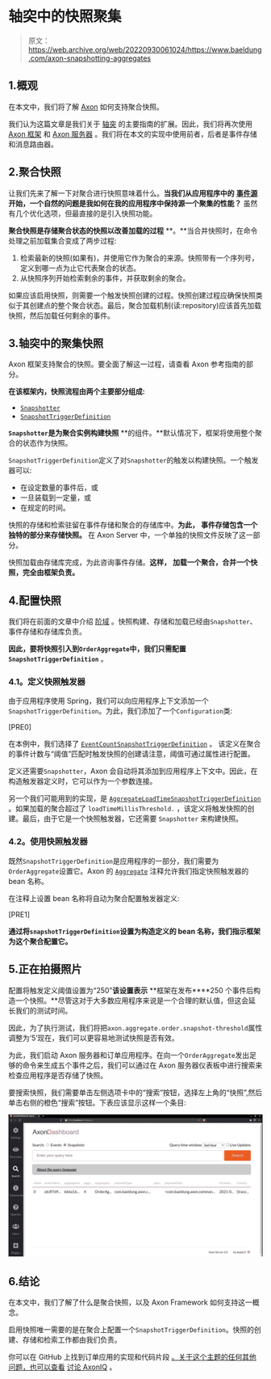 # 轴突中的快照聚集

> 原文：<https://web.archive.org/web/20220930061024/https://www.baeldung.com/axon-snapshotting-aggregates>

## 1.概观

在本文中，我们将了解 [Axon](/web/20220529020318/https://www.baeldung.com/axon-cqrs-event-sourcing) 如何支持聚合快照。

我们认为这篇文章是我们关于 [轴突](/web/20220529020318/https://www.baeldung.com/axon-cqrs-event-sourcing) 的主要指南的扩展。因此，我们将再次使用 [Axon 框架](https://web.archive.org/web/20220529020318/https://axoniq.io/product-overview/axon-framework) 和 [Axon 服务器](https://web.archive.org/web/20220529020318/https://axoniq.io/product-overview/axon-server) 。我们将在本文的实现中使用前者，后者是事件存储和消息路由器。

## 2.聚合快照

让我们先来了解一下对聚合进行快照意味着什么。**当我们从应用程序中的** **[事件源](https://web.archive.org/web/20220529020318/https://martinfowler.com/eaaDev/EventSourcing.html)开始，一个自然的问题是我如何在我的应用程序中保持源一个聚集的性能？** 虽然有几个优化选项，但最直接的是引入快照功能。

**聚合快照是存储聚合状态的快照以改善加载的过程** **。**当合并快照时，在命令处理之前加载集合变成了两步过程:

1.  检索最新的快照(如果有)，并使用它作为聚合的来源。快照带有一个序列号，定义到哪一点为止它代表聚合的状态。
2.  从快照序列开始检索剩余的事件，并获取剩余的聚合。

如果应该启用快照，则需要一个触发快照创建的过程。快照创建过程应确保快照类似于其创建点的整个聚合状态。最后，聚合加载机制(读:repository)应该首先加载快照，然后加载任何剩余的事件。

## 3.轴突中的聚集快照

Axon 框架支持聚合的快照。要全面了解这一过程，请查看 Axon 参考指南的[](https://web.archive.org/web/20220529020318/https://docs.axoniq.io/reference-guide/axon-framework/tuning/event-snapshots)部分。

**在该框架内，快照流程由两个主要部分组成:**

*   [`Snapshotter`](https://web.archive.org/web/20220529020318/https://apidocs.axoniq.io/latest/org/axonframework/eventsourcing/Snapshotter.html)
*   [`SnapshotTriggerDefinition`](https://web.archive.org/web/20220529020318/https://apidocs.axoniq.io/latest/org/axonframework/eventsourcing/SnapshotTriggerDefinition.html)

**`Snapshotter`是为聚合实例构建快照** **的组件。**默认情况下，框架将使用整个聚合的状态作为快照。

`SnapshotTriggerDefinition`定义了对`Snapshotter`的触发以构建快照。一个触发器可以:

*   在设定数量的事件后，或
*   一旦装载到一定量，或
*   在规定的时间。

快照的存储和检索驻留在事件存储和聚合的存储库中。**为此，** **事件存储包含一个独特的部分来存储快照。** 在 Axon Server 中，一个单独的快照文件反映了这一部分。

快照加载由存储库完成，为此咨询事件存储。**这样，** **加载一个聚合，合并一个快照，完全由框架负责。**

## 4.配置快照

我们将在前面的文章中介绍 [阶域](https://web.archive.org/web/20220529020318/https://github.com/eugenp/tutorials/tree/master/axon) 。快照构建、存储和加载已经由`Snapshotter`、事件存储和存储库负责。

**因此，要将快照引入到`OrderAggregate`中，我们只需配置`SnapshotTriggerDefinition`** 。

### 4.1。定义快照触发器

由于应用程序使用 Spring，我们可以向应用程序上下文添加一个`SnapshotTriggerDefinition`。为此，我们添加了一个`Configuration`类:

[PRE0]

在本例中，我们选择了 [`EventCountSnapshotTriggerDefinition`](https://web.archive.org/web/20220529020318/https://apidocs.axoniq.io/latest/org/axonframework/eventsourcing/EventCountSnapshotTriggerDefinition.html) 。 该定义在聚合的事件计数与“阈值”匹配时触发快照的创建请注意，阈值可通过属性进行配置。

定义还需要`Snapshotter`，Axon 会自动将其添加到应用程序上下文中。因此，在构造触发器定义时，它可以作为一个参数连接。

另一个我们可能用到的实现，是 [`AggregateLoadTimeSnapshotTriggerDefinition`](https://web.archive.org/web/20220529020318/https://apidocs.axoniq.io/latest/org/axonframework/eventsourcing/AggregateLoadTimeSnapshotTriggerDefinition.html) 。如果加载的聚合超过了 `loadTimeMillisThreshold.` ，该定义将触发快照的创建。最后，由于它是一个快照触发器，它还需要 `Snapshotter` 来构建快照。

### 4.2。使用快照触发器

既然`SnapshotTriggerDefinition`是应用程序的一部分，我们需要为`OrderAggregate`设置它。Axon 的 [`Aggregate`](https://web.archive.org/web/20220529020318/https://apidocs.axoniq.io/latest/org/axonframework/spring/stereotype/Aggregate.html) 注释允许我们指定快照触发器的 bean 名称。

在注释上设置 bean 名称将自动为聚合配置触发器定义:

[PRE1]

**通过将`snapshotTriggerDefinition`设置为构造定义的 bean 名称，我们指示框架为这个聚合配置它。**

## 5.正在拍摄照片

配置将触发定义阈值设置为“250”**该设置表示** **框架在发布****250 个事件后构造一个快照。**尽管这对于大多数应用程序来说是一个合理的默认值，但这会延长我们的测试时间。

因此，为了执行测试，我们将把`axon.aggregate.order.snapshot-threshold`属性调整为‘5’现在，我们可以更容易地测试快照是否有效。

为此，我们启动 Axon 服务器和订单应用程序。在向一个`OrderAggregate`发出足够的命令来生成五个事件之后，我们可以通过在 Axon 服务器仪表板中进行搜索来检查应用程序是否存储了快照。

要搜索快照，我们需要单击左侧选项卡中的“搜索”按钮，选择左上角的“快照”,然后单击右侧的橙色“搜索”按钮。下表应该显示这样一个条目:

[![](img/da06935c5fe7cf42172cc5c74b94d030.png)](/web/20220529020318/https://www.baeldung.com/wp-content/uploads/2021/09/axon-server-dashboard-snapshot-search.jpg)

## 6.结论

在本文中，我们了解了什么是聚合快照，以及 Axon Framework 如何支持这一概念。

启用快照唯一需要的是在聚合上配置一个`SnapshotTriggerDefinition`。快照的创建、存储和检索工作都由我们负责。

你可以在 GitHub 上找到订单应用的实现和代码片段 [。关于这个主题的任何其他问题，也可以查看](https://web.archive.org/web/20220529020318/https://github.com/eugenp/tutorials/tree/master/axon) [讨论 AxonIQ](https://web.archive.org/web/20220529020318/https://discuss.axoniq.io/) 。